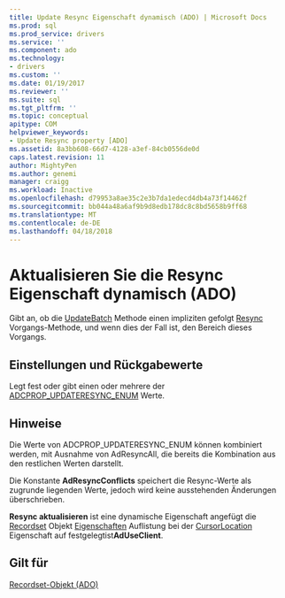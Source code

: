 ```yaml
---
title: Update Resync Eigenschaft dynamisch (ADO) | Microsoft Docs
ms.prod: sql
ms.prod_service: drivers
ms.service: ''
ms.component: ado
ms.technology:
- drivers
ms.custom: ''
ms.date: 01/19/2017
ms.reviewer: ''
ms.suite: sql
ms.tgt_pltfrm: ''
ms.topic: conceptual
apitype: COM
helpviewer_keywords:
- Update Resync property [ADO]
ms.assetid: 8a3bb608-66d7-4128-a3ef-84cb0556de0d
caps.latest.revision: 11
author: MightyPen
ms.author: genemi
manager: craigg
ms.workload: Inactive
ms.openlocfilehash: d79953a8ae35c2e3b7da1edecd4db4a73f14462f
ms.sourcegitcommit: bb044a48a6af9b9d8edb178dc8c8bd5658b9ff68
ms.translationtype: MT
ms.contentlocale: de-DE
ms.lasthandoff: 04/18/2018
---
```

# <a name="update-resync-property-dynamic-ado"></a>Aktualisieren Sie die Resync Eigenschaft dynamisch (ADO)
Gibt an, ob die [UpdateBatch](../../../ado/reference/ado-api/updatebatch-method.md) Methode einen impliziten gefolgt [Resync](../../../ado/reference/ado-api/resync-method.md) Vorgangs-Methode, und wenn dies der Fall ist, den Bereich dieses Vorgangs.  
  
## <a name="settings-and-return-values"></a>Einstellungen und Rückgabewerte  
 Legt fest oder gibt einen oder mehrere der [ADCPROP_UPDATERESYNC_ENUM](../../../ado/reference/ado-api/adcprop-updateresync-enum.md) Werte.  
  
## <a name="remarks"></a>Hinweise  
 Die Werte von ADCPROP_UPDATERESYNC_ENUM können kombiniert werden, mit Ausnahme von AdResyncAll, die bereits die Kombination aus den restlichen Werten darstellt.  
  
 Die Konstante **AdResyncConflicts** speichert die Resync-Werte als zugrunde liegenden Werte, jedoch wird keine ausstehenden Änderungen überschrieben.  
  
 **Resync aktualisieren** ist eine dynamische Eigenschaft angefügt die [Recordset](../../../ado/reference/ado-api/recordset-object-ado.md) Objekt [Eigenschaften](../../../ado/reference/ado-api/properties-collection-ado.md) Auflistung bei der [CursorLocation](../../../ado/reference/ado-api/cursorlocation-property-ado.md) Eigenschaft auf festgelegtist**AdUseClient**.  
  
## <a name="applies-to"></a>Gilt für  
 [Recordset-Objekt (ADO)](../../../ado/reference/ado-api/recordset-object-ado.md)
